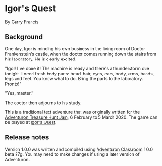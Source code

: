 # Igor's Quest

By Garry Francis

## Background

One day, Igor is minding his own business in the living room of Doctor Frankenstein's castle, when the doctor comes running down the stairs from his laboratory. He is clearly excited.

"Igor! I've done it! The machine is ready and there's a thunderstorm due tonight. I need fresh body parts: head, hair, eyes, ears, body, arms, hands, legs and feet. You know what to do. Bring the parts to the laboratory. Pronto!"

"Yes, master."

The doctor then adjourns to his study.

This is a traditional text adventure that was originally written for the [Adventuron Treasure Hunt Jam](https://itch.io/jam/treasure-hunt), 6 February to 5 March 2020. The game can be played at [Igor's Quest](https://warrigal.itch.io/igors-quest).

## Release notes

Version 1.0.0 was written and compiled using [Adventuron Classroom](https://adventuron.io/classroom/) 1.0.0 beta 27g. You may need to make changes if using a later version of Adventuron.
